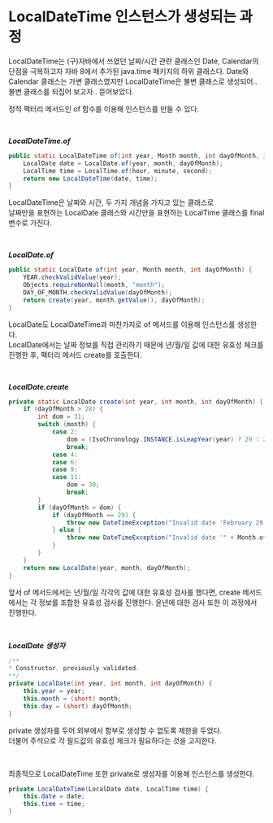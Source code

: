 # LocalDateTime 인스턴스가 생성되는 과정

LocalDateTime는 (구)자바에서 쓰였던 날짜/시간 관련 클래스인 Date, Calendar의 단점을 극복하고자 자바 8에서 추가된 java.time 패키지의 하위 클래스다. Date와 Calendar 클래스는 가변 클래스였지만 LocalDateTime은 불변 클래스로 생성되어.. 불변 클래스를 되집어 보고자.. 뜯어보았다.

정적 팩터리 메서드인 of 함수를 이용해 인스턴스를 만들 수 있다.

<br>

**_LocalDateTime.of_**
```java
public static LocalDateTime of(int year, Month month, int dayOfMonth, int hour, int minute, int second) {
    LocalDate date = LocalDate.of(year, month, dayOfMonth);
    LocalTime time = LocalTime.of(hour, minute, second);
    return new LocalDateTime(date, time);
}
```
LocalDateTime은 날짜와 시간, 두 가지 개념을 가지고 있는 클래스로 <br>
날짜만을 표현하는 LocalDate 클래스와 시간만을 표현하는 LocalTime 클래스를 final 변수로 가진다.

<br>

**_LocalDate.of_**
```java
public static LocalDate of(int year, Month month, int dayOfMonth) {
    YEAR.checkValidValue(year);
    Objects.requireNonNull(month, "month");
    DAY_OF_MONTH.checkValidValue(dayOfMonth);
    return create(year, month.getValue(), dayOfMonth);
}
```
LocalDate도 LocalDateTime과 마찬가지로 of 메서드를 이용해 인스턴스를 생성한다. <br>
LocalDate에서는 날짜 정보를 직접 관리하기 때문에 년/월/일 값에 대한 유효성 체크를 진행한 후, 팩터리 메서드 create를 호출한다.

<br>

**_LocalDate.create_**
```java
private static LocalDate create(int year, int month, int dayOfMonth) {
    if (dayOfMonth > 28) {
        int dom = 31;
        switch (month) {
            case 2:
                dom = (IsoChronology.INSTANCE.isLeapYear(year) ? 29 : 28);
                break;
            case 4:
            case 6:
            case 9:
            case 11:
                dom = 30;
                break;
        }
        if (dayOfMonth > dom) {
            if (dayOfMonth == 29) {
                throw new DateTimeException("Invalid date 'February 29' as '" + year + "' is not a leap year");
            } else {
                throw new DateTimeException("Invalid date '" + Month.of(month).name() + " " + dayOfMonth + "'");
            }
        }
    }
    return new LocalDate(year, month, dayOfMonth);
}
```
앞서 of 메서드에서는 년/월/일 각각의 값에 대한 유효성 검사를 했다면, create 메서드에서는 각 정보를 조합한 유효성 검사를 진행한다. 윤년에 대한 검사 또한 이 과정에서 진행한다.

<br>

**_LocalDate 생성자_**
```java
/**
* Constructor, previously validated.
**/
private LocalDate(int year, int month, int dayOfMonth) {
    this.year = year;
    this.month = (short) month;
    this.day = (short) dayOfMonth;
}
```
private 생성자를 두어 외부에서 함부로 생성할 수 없도록 제한을 두었다. <br>
더불어 주석으로 각 필드값의 유효성 체크가 필요하다는 것을 고지한다.

<br>

최종적으로 LocalDateTime 또한 private로 생성자를 이용해 인스턴스를 생성한다.
```java
private LocalDateTime(LocalDate date, LocalTime time) {
    this.date = date;
    this.time = time;
}
```
<br>
